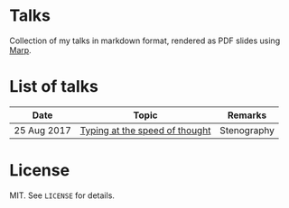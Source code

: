 # Talks

Collection of my talks in markdown format, rendered as PDF slides using [Marp](https://yhatt.github.io/marp/).

# List of talks
|Date|Topic|Remarks
|---|---|---|
| 25 Aug 2017 | [Typing at the speed of thought](blob/master/typing-at-speed-of-thought/README.pdf)|Stenography|

# License

MIT. See `LICENSE` for details.
